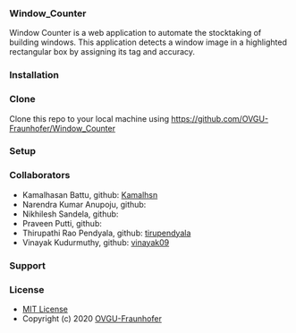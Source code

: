 ### Window_Counter
Window Counter is a web application to automate the stocktaking of building windows. This application detects a window image in a highlighted rectangular box by assigning its tag and accuracy.
### Installation
### Clone
Clone this repo to your local machine using https://github.com/OVGU-Fraunhofer/Window_Counter
### Setup
### Collaborators
* Kamalhasan Battu, github: [Kamalhsn](https://github.com/Kamalhsn)
* Narendra Kumar Anupoju, github: 
* Nikhilesh Sandela, github:
* Praveen Putti, github:
* Thirupathi Rao Pendyala, github: [tirupendyala](https://github.com/tirupendyala)
* Vinayak Kudurmuthy, github: [vinayak09](https://github.com/vinayak09)
### Support
### License
* [MIT License](https://github.com/OVGU-Fraunhofer/Window_Counter/blob/master/LICENSE)
* Copyright (c) 2020 [OVGU-Fraunhofer](https://github.com/OVGU-Fraunhofer/Window_Counter)
